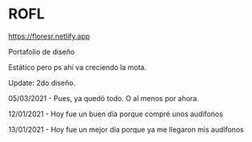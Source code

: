 # ROFL
https://floresr.netlify.app

Portafolio de diseño

Estático pero ps ahí va creciendo la mota.

Update: 2do diseño.

05/03/2021 - Pues, ya quedó todo. O al menos por ahora.

12/01/2021 - Hoy fue un buen día porque compré unos audífonos

13/01/2021 - Hoy fue un mejor día porque ya me llegaron mis audífonos